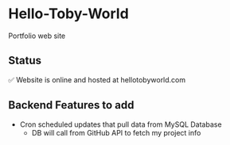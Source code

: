 # Hello-Toby-World

Portfolio web site

## Status
✅ Website is online and hosted at hellotobyworld.com

## Backend Features to add
* Cron scheduled updates that pull data from MySQL Database
  * DB will call from GitHub API to fetch my project info
